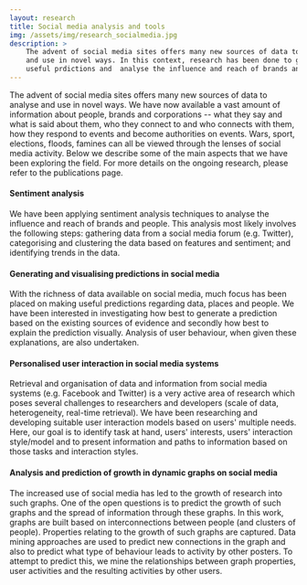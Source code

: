 ```yaml
---
layout: research
title: Social media analysis and tools
img: /assets/img/research_socialmedia.jpg
description: >
    The advent of social media sites offers many new sources of data to analyse
    and use in novel ways. In this context, research has been done to generate
    useful prdictions and  analyse the influence and reach of brands and people.
---
```


The advent of social media sites offers many new sources of data to analyse and use in novel ways. We have now available a vast amount of information about people, brands and corporations -- what they say and what is said about them, who they connect to and who connects with them, how they respond to events and become authorities on events. Wars, sport, elections, floods, famines can all be viewed through the lenses of social media activity. Below we describe some of the main aspects that we have been exploring the field. For more details on the ongoing research, please refer to the publications page.

#### Sentiment analysis
We have been applying sentiment analysis techniques to analyse the influence and reach of brands and people. This analysis most likely involves the following steps: gathering data from a social media forum (e.g. Twitter), categorising and clustering the data based on features and sentiment; and identifying trends in the data.

#### Generating and visualising predictions in social media
With the richness of data available on social media, much focus has been placed on making useful predictions regarding data, places and people. We have been interested in investigating how best to generate a prediction based on the existing sources of evidence and secondly how best to explain the prediction visually. Analysis of user behaviour, when given these explanations, are also undertaken.

#### Personalised user interaction in social media systems
Retrieval and organisation of data and information from social media systems (e.g. Facebook and Twitter) is a very active area of research which poses several challenges to researchers and developers (scale of data, heterogeneity, real-time retrieval). We have been researching and developing suitable user interaction models based on users' multiple needs. Here, our goal is to identify task at hand, users' interests, users' interaction style/model and to present information and paths to information based on those tasks and interaction styles.

#### Analysis and prediction of growth in dynamic graphs on social media
The increased use of social media has led to the growth of research into such graphs. One of the open questions is to predict the growth of such graphs and the spread of information through these graphs. In this work, graphs are built based on interconnections between people (and clusters of people). Properties relating to the growth of such graphs are captured. Data mining approaches are used to predict new connections in the graph and also to predict what type of behaviour leads to activity by other posters. To attempt to predict this, we mine the relationships between graph properties, user activities and the resulting activities by other users.
